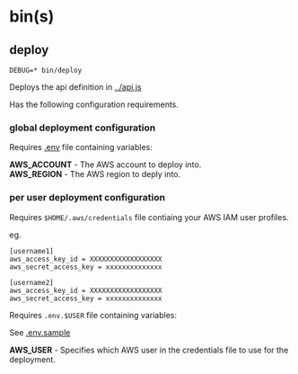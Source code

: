 
# bin(s)


## deploy

`DEBUG=* bin/deploy`

Deploys the api definition in [../api.js](https://github.com/InfinityG/aws-contract-api/blob/master/api.js)

Has the following configuration requirements.

### global deployment configuration

Requires [.env](https://github.com/InfinityG/aws-contract-api/blob/master/.env) file containing variables:

__AWS_ACCOUNT__ - The AWS account to deploy into.<br/>
__AWS_REGION__ - The AWS region to deply into.<br/>

### per user deployment configuration

Requires `$HOME/.aws/credentials` file contiaing your AWS IAM user profiles.

eg.

```
[username1]
aws_access_key_id = XXXXXXXXXXXXXXXXXX
aws_secret_access_key = xxxxxxxxxxxxxx

[username2]
aws_access_key_id = XXXXXXXXXXXXXXXXXX
aws_secret_access_key = xxxxxxxxxxxxxx 

```

Requires `.env.$USER` file containing variables:

See [.env.sample](https://github.com/InfinityG/aws-contract-api/blob/master/.env.sample)

__AWS_USER__ - Specifies which AWS user in the credentials file to use for the deployment.<br/>

